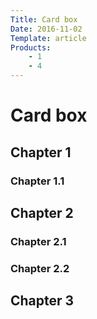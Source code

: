 ```yaml
---
Title: Card box
Date: 2016-11-02
Template: article
Products: 
    - 1
    - 4
---
```


# Card box

## Chapter 1
### Chapter 1.1

## Chapter 2
### Chapter 2.1
### Chapter 2.2

## Chapter 3